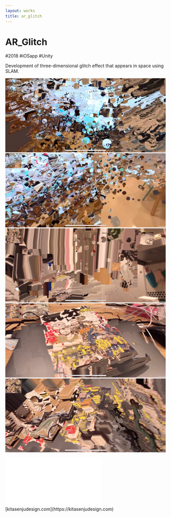 ```yaml
---
layout: works
title: ar_glitch
---
```


# AR_Glitch

<div class="description">#2018 #iOSapp #Unity</div>

Development of three-dimensional glitch effect that appears in space using SLAM.

![01](./glitch01.png)
![02](./glitch02.png)
![03](./glitch03.png)
![04](./glitch04.png)
![05](./glitch05.png)

<div class="video">
<iframe src="//player.vimeo.com/video/330333903" frameborder="0" webkitAllowFullScreen mozallowfullscreen allowFullScreen></iframe>
</div>

<footer>
[kitasenjudesign.com](https://kitasenjudesign.com)
</footer>
